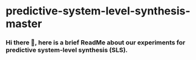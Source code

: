 # predictive-system-level-synthesis-master
### Hi there 👋, here is a brief ReadMe about our experiments for predictive system-level synthesis (SLS).


